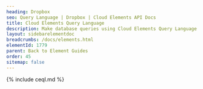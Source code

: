 ```yaml
---
heading: Dropbox
seo: Query Language | Dropbox | Cloud Elements API Docs
title: Cloud Elements Query Language
description: Make database queries using Cloud Elements Query Language.
layout: sidebarelementdoc
breadcrumbs: /docs/elements.html
elementId: 1779
parent: Back to Element Guides
order: 45
sitemap: false
---
```


{% include ceql.md %}
